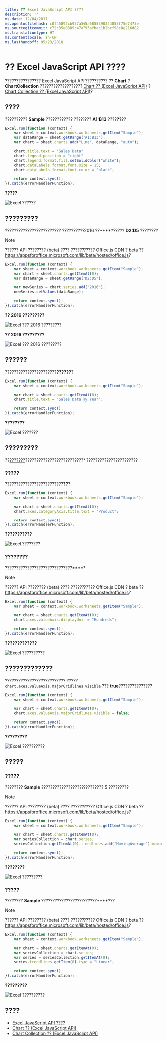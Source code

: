```yaml
---
title: ?? Excel JavaScript API ????
description: ''
ms.date: 12/04/2017
ms.openlocfilehash: c0f45892cb937a565a6855390344855f75e7473e
ms.sourcegitcommit: c72c35e8389c47a795afbac1b2bcf98c8e216d82
ms.translationtype: HT
ms.contentlocale: zh-CN
ms.lasthandoff: 05/23/2018
---
```

# <a name="work-with-charts-using-the-excel-javascript-api"></a>?? Excel JavaScript API ????

???????????????? Excel JavaScript API ?????????? ?? **Chart** ? **ChartCollection** ??????????????????? [Chart ?? (Excel JavaScript API)](https://dev.office.com/reference/add-ins/excel/chart) ? [Chart Collection ?? (Excel JavaScript API)](https://dev.office.com/reference/add-ins/excel/chartcollection)?

## <a name="create-a-chart"></a>????

?????????? **Sample** ???????????? ???????? **A1:B13** ????**??**??

```js
Excel.run(function (context) {
    var sheet = context.workbook.worksheets.getItem("Sample");
    var dataRange = sheet.getRange("A1:B13");
    var chart = sheet.charts.add("Line", dataRange, "auto");

    chart.title.text = "Sales Data";
    chart.legend.position = "right"
    chart.legend.format.fill.setSolidColor("white");
    chart.dataLabels.format.font.size = 15;
    chart.dataLabels.format.font.color = "black";

    return context.sync();
}).catch(errorHandlerFunction);
```

**?????**

![Excel ??????](../images/excel-charts-create-line.png)


## <a name="add-a-data-series-to-a-chart"></a>?????????

????????????????????????? ??????????2016 ??****?????? **D2:D5** ????????

> [!NOTE]
> ?????? API ???????? (beta) ???? ??????????? Office.js CDN ? beta ?? https://appsforoffice.microsoft.com/lib/beta/hosted/office.js?

```js
Excel.run(function (context) {
    var sheet = context.workbook.worksheets.getItem("Sample");
    var chart = sheet.charts.getItemAt(0);
    var dataRange = sheet.getRange("D2:D5");

    var newSeries = chart.series.add("2016");
    newSeries.setValues(dataRange);

    return context.sync();
}).catch(errorHandlerFunction);
```

**?? 2016 ?????????**

![Excel ??? 2016 ?????????](../images/excel-charts-data-series-before.png)

**?? 2016 ?????????**

![Excel ??? 2016 ?????????](../images/excel-charts-data-series-after.png)

## <a name="set-chart-title"></a>??????

???????????????????????**??????**? 

```js
Excel.run(function (context) {
    var sheet = context.workbook.worksheets.getItem("Sample");

    var chart = sheet.charts.getItemAt(0);
    chart.title.text = "Sales Data by Year";

    return context.sync();
}).catch(errorHandlerFunction);
```

**????????**

![Excel ???????](../images/excel-charts-title-set.png)

## <a name="set-properties-of-an-axis-in-a-chart"></a>?????????

??[???????](https://en.wikipedia.org/wiki/Cartesian_coordinate_system)??????????????????????????? ???????????????????????

### <a name="set-axis-title"></a>?????

??????????????????????????**??**?

```js
Excel.run(function (context) {
    var sheet = context.workbook.worksheets.getItem("Sample");

    var chart = sheet.charts.getItemAt(0);
    chart.axes.categoryAxis.title.text = "Product";

    return context.sync();
}).catch(errorHandlerFunction);
```

**???????????**

![Excel ????????](../images/excel-charts-axis-title-set.png)

### <a name="set-axis-display-unit"></a>????????

??????????????????????????????****?

> [!NOTE]
> ?????? API ???????? (beta) ???? ??????????? Office.js CDN ? beta ?? https://appsforoffice.microsoft.com/lib/beta/hosted/office.js?

```js
Excel.run(function (context) {
    var sheet = context.workbook.worksheets.getItem("Sample");

    var chart = sheet.charts.getItemAt(0);
    chart.axes.valueAxis.displayUnit = "Hundreds";

    return context.sync();
}).catch(errorHandlerFunction);
```

**?????????????**

![Excel ??????????](../images/excel-charts-axis-display-unit-set.png)

## <a name="set-visibility-of-gridlines-in-a-chart"></a>?????????????

??????????????????????????? ????? `chart.axes.valueAxis.majorGridlines.visible` ??? **true**???????????????

```js
Excel.run(function (context) {
    var sheet = context.workbook.worksheets.getItem("Sample");

    var chart = sheet.charts.getItemAt(0);
    chart.axes.valueAxis.majorGridlines.visible = false;

    return context.sync();
}).catch(errorHandlerFunction);
```

**?????????**

![Excel ??????????](../images/excel-charts-gridlines-removed.png)

## <a name="chart-trendlines"></a>?????

### <a name="add-a-trendline"></a>?????

???????? **Sample** ???????????????????????????? 5 ?????????

> [!NOTE]
> ?????? API ???????? (beta) ???? ??????????? Office.js CDN ? beta ?? https://appsforoffice.microsoft.com/lib/beta/hosted/office.js?

```js
Excel.run(function (context) {
    var sheet = context.workbook.worksheets.getItem("Sample");

    var chart = sheet.charts.getItemAt(0);
    var seriesCollection = chart.series;
    seriesCollection.getItemAt(0).trendlines.add("MovingAverage").movingAveragePeriod = 5;

    return context.sync();
}).catch(errorHandlerFunction);
```

**????????**

![Excel ?????????](../images/excel-charts-create-trendline.png)

### <a name="update-a-trendline"></a>?????

???????? **Sample** ?????????????????????????****???

> [!NOTE]
> ?????? API ???????? (beta) ???? ??????????? Office.js CDN ? beta ?? https://appsforoffice.microsoft.com/lib/beta/hosted/office.js?

```js
Excel.run(function (context) {
    var sheet = context.workbook.worksheets.getItem("Sample");

    var chart = sheet.charts.getItemAt(0);
    var seriesCollection = chart.series;
    var series = seriesCollection.getItemAt(0);
    series.trendlines.getItem(0).type = "Linear";

    return context.sync();
}).catch(errorHandlerFunction);
```

**?????????**

![Excel ??????????](../images/excel-charts-trendline-linear.png)

## <a name="see-also"></a>????

- [Excel JavaScript API ????](excel-add-ins-core-concepts.md)
- [Chart ?? (Excel JavaScript API)](https://dev.office.com/reference/add-ins/excel/chart) 
- [Chart Collection ?? (Excel JavaScript API)](https://dev.office.com/reference/add-ins/excel/chartcollection)